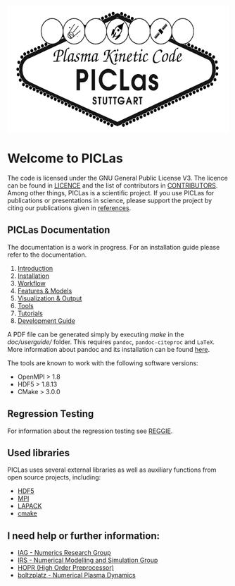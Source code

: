 <img src="doc/logo.png" width="582" height="287">

# Welcome to PICLas

The code is licensed under the GNU General Public License V3.
The licence can be found in [LICENCE](LICENCE.md) and the list of contributors in [CONTRIBUTORS](CONTRIBUTORS.md).
Among other things, PICLas is a scientific project.
If you use PICLas for publications or presentations in science, please support the project by citing our publications given in [references](REFERENCE.md).

## PICLas Documentation

The documentation is a work in progress. For an installation guide please refer to the documentation.

1. [Introduction](doc/userguide/000_userguide.md)
2. [Installation](doc/userguide/010_installation.md)
3. [Workflow](doc/userguide/020_workflow.md)
4. [Features & Models](doc/userguide/030_features_models.md)
5. [Visualization & Output](doc/userguide/040_visu_output.md)
6. [Tools](doc/userguide/050_tools.md)
7. [Tutorials](doc/userguide/060_tutorials.md)
8. [Development Guide](doc/userguide/080_cluster_guide.md)

A PDF file can be generated simply by executing *make* in the *doc/userguide/* folder. This requires `pandoc`, `pandoc-citeproc` and `LaTeX`.
More information about pandoc and its installation can be found [here](https://pandoc.org/installing.html).

The tools are known to work with the following software versions:

* OpenMPI > 1.8
* HDF5 > 1.8.13
* CMake > 3.0.0

## Regression Testing

For information about the regression testing see [REGGIE](REGGIE.md).

## Used libraries

PICLas uses several external libraries as well as auxiliary functions from open source projects, including:

* [HDF5](https://www.hdfgroup.org/)
* [MPI](http://www.mcs.anl.gov/research/projects/mpi/)
* [LAPACK](http://www.netlib.org/lapack/)
* [cmake](https://www.cmake.org)

## I need help or further information:

* [IAG - Numerics Research Group](https://www.iag.uni-stuttgart.de/en/working-groups/numerical-methods/)
* [IRS - Numerical Modelling and Simulation Group](https://www.irs.uni-stuttgart.de/forschung/raumtransporttechnologie/numerische_modellierung_und_simulation/)
* [HOPR (High Order Preprocessor)](https://www.hopr-project.org/index.php/Home)
* [boltzplatz - Numerical Plasma Dynamics](https://www.boltzplatz.eu)

